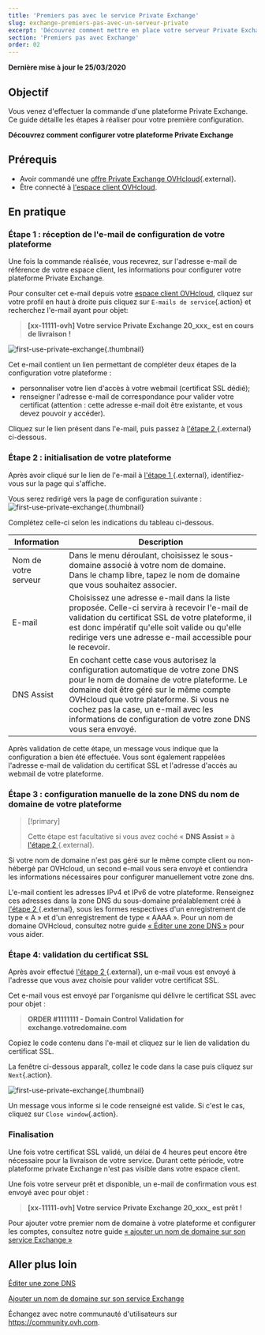 ```yaml
---
title: 'Premiers pas avec le service Private Exchange'
slug: exchange-premiers-pas-avec-un-serveur-private
excerpt: 'Découvrez comment mettre en place votre serveur Private Exchange.'
section: 'Premiers pas avec Exchange'
order: 02
---
```


**Dernière mise à jour le 25/03/2020**

## Objectif

Vous venez d'effectuer la commande d'une plateforme Private Exchange. Ce guide détaille les étapes à réaliser pour votre première configuration.

**Découvrez comment configurer votre plateforme Private Exchange**

## Prérequis

- Avoir commandé une [offre Private Exchange OVHcloud](https://www.ovhcloud.com/fr/emails/private-exchange/){.external}.
- Être connecté à [l'espace client OVHcloud](https://www.ovh.com/auth/?action=gotomanager&from=https://www.ovh.com/fr/&ovhSubsidiary=fr).

## En pratique

### Étape 1 : réception de l'e-mail de configuration de votre plateforme

Une fois la commande réalisée, vous recevrez, sur l'adresse e-mail de référence de votre espace client, les informations pour configurer votre plateforme Private Exchange. 

Pour consulter cet e-mail depuis votre [espace client OVHcloud](https://www.ovh.com/auth/?action=gotomanager&from=https://www.ovh.com/fr/&ovhSubsidiary=fr), cliquez sur votre profil en haut à droite puis cliquez sur `E-mails de service`{.action} et recherchez l'e-mail ayant pour objet:

> **[xx-11111-ovh] Votre service Private Exchange 20_xxx_ est en cours de livraison !**

![first-use-private-exchange](images/first-use-private-exchange-01.png){.thumbnail}

Cet e-mail contient un lien permettant de compléter deux étapes de la configuration votre plateforme :

- personnaliser votre lien d'accès à votre webmail (certificat SSL dédié);
- renseigner l'adresse e-mail de correspondance pour valider votre certificat (attention : cette adresse e-mail doit être existante, et vous devez pouvoir y accéder).

Cliquez sur le lien présent dans l'e-mail, puis passez à [l'étape 2 ](./#etape-2-initialisation-de-votre-plateforme){.external} ci-dessous.

### Étape 2 : initialisation de votre plateforme

Après avoir cliqué sur le lien de l'e-mail à [l'étape 1 ](./#etape-1-reception-de-lemail-de-configuration-de-votre-serveur){.external}, identifiez-vous sur la page qui s'affiche.

Vous serez redirigé vers la page de configuration suivante :
![first-use-private-exchange](images/first-use-private-exchange-02.png){.thumbnail}

Complétez celle-ci selon les indications du tableau ci-dessous.

| Information          	| Description                                                                                                                                                                                                                             	|
|----------------------	|-----------------------------------------------------------------------------------------------------------------------------------------------------------------------------------------------------------------------------------------	|
| Nom de votre serveur 	| Dans le menu déroulant, choisissez le sous-domaine associé à votre nom de domaine. <br> Dans le champ libre, tapez le nom de domaine que vous souhaitez associer.                                                                   	|
| E-mail               	| Choisissez une adresse e-mail dans la liste proposée. Celle-ci servira à recevoir l'e-mail de validation du certificat SSL de votre plateforme, il est donc impératif qu'elle soit valide ou qu'elle redirige vers une adresse e-mail accessible pour le recevoir.
| DNS Assist           	| En cochant cette case vous autorisez la configuration automatique de votre zone DNS pour le nom de domaine de votre plateforme. Le domaine doit être géré sur le même compte OVHcloud que votre plateforme. Si vous ne cochez pas la case, un e-mail avec les informations de configuration de votre zone DNS vous sera envoyé. 	|

Après validation de cette étape, un message vous indique que la configuration a bien été effectuée. Vous sont également rappelées l'adresse e-mail de validation du certificat SSL et l'adresse d'accès au webmail de votre plateforme.

### Étape 3 : configuration manuelle de la zone DNS du nom de domaine de votre plateforme

> [!primary]
>
> Cette étape est facultative si vous avez coché « **DNS Assist** » à [l'étape 2 ](./#etape-2-initialisation-de-votre-plateforme){.external}.
> 

Si votre nom de domaine n'est pas géré sur le même compte client ou non-hébergé par OVHcloud, un second e-mail vous sera envoyé et contiendra les informations nécessaires pour configurer manuellement votre zone dns.

L'e-mail contient les adresses IPv4 et IPv6 de votre plateforme. Renseignez ces adresses dans la zone DNS du sous-domaine préalablement créé à [l'étape 2 ](./#etape-2-initialisation-de-votre-plateforme){.external}, sous les formes respectives d'un enregistrement de type « A » et d'un enregistrement de type « AAAA ». Pour un nom de domaine OVHcloud, consultez notre guide [« Éditer une zone DNS »](https://docs.ovh.com/fr/domains/editer-ma-zone-dns/) pour vous aider.



### Étape 4: validation du certificat SSL

Après avoir effectué [l'étape 2 ](./#etape-2-initialisation-de-votre-plateforme){.external}, un e-mail vous est envoyé à l'adresse que vous avez choisie pour valider votre certificat SSL.

Cet e-mail vous est envoyé par l'organisme qui délivre le certificat SSL avec pour objet :

> **ORDER #1111111 - Domain Control Validation for exchange.votredomaine.com**

Copiez le code contenu dans l'e-mail et cliquez sur le lien de validation du certificat SSL.

La fenêtre ci-dessous apparaît, collez le code dans la case puis cliquez sur `Next`{.action}.

![first-use-private-exchange](images/first-use-private-exchange-03.png){.thumbnail}

Un message vous informe si le code renseigné est valide. Si c'est le cas, cliquez sur `Close window`{.action}.

### Finalisation

Une fois votre certificat SSL validé, un délai de 4 heures peut encore être nécessaire pour la livraison de votre service. Durant cette période, votre plateforme private Exchange n'est pas visible dans votre espace client.

Une fois votre serveur prêt et disponible, un e-mail de confirmation vous est envoyé avec pour objet :

> **[xx-11111-ovh] Votre service Private Exchange 20_xxx_ est prêt !**

Pour ajouter votre premier nom de domaine à votre plateforme et configurer les comptes, consultez notre guide [« ajouter un nom de domaine sur son service Exchange »](https://docs.ovh.com/fr/microsoft-collaborative-solutions/ajouter-domaine-exchange/) 

## Aller plus loin

[Éditer une zone DNS](https://docs.ovh.com/fr/domains/editer-ma-zone-dns/)

[Ajouter un nom de domaine sur son service Exchange ](https://docs.ovh.com/fr/microsoft-collaborative-solutions/ajouter-domaine-exchange/) 

Échangez avec notre communauté d'utilisateurs sur <https://community.ovh.com>.

